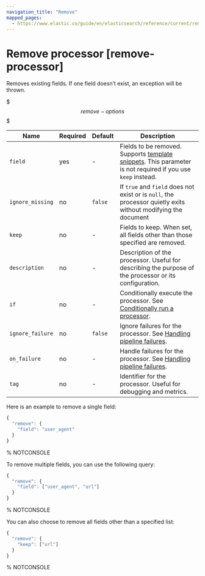 ```yaml
---
navigation_title: "Remove"
mapped_pages:
  - https://www.elastic.co/guide/en/elasticsearch/reference/current/remove-processor.html
---
```


# Remove processor [remove-processor]


Removes existing fields. If one field doesn’t exist, an exception will be thrown.

$$$remove-options$$$

| Name | Required | Default | Description |
| --- | --- | --- | --- |
| `field` | yes | - | Fields to be removed. Supports [template snippets](docs-content://manage-data/ingest/transform-enrich/ingest-pipelines.md#template-snippets). This parameter is not required if you use `keep` instead. |
| `ignore_missing` | no | `false` | If `true` and `field` does not exist or is `null`, the processor quietly exits without modifying the document |
| `keep` | no | - | Fields to keep. When set, all fields other than those specified are removed. |
| `description` | no | - | Description of the processor. Useful for describing the purpose of the processor or its configuration. |
| `if` | no | - | Conditionally execute the processor. See [Conditionally run a processor](docs-content://manage-data/ingest/transform-enrich/ingest-pipelines.md#conditionally-run-processor). |
| `ignore_failure` | no | `false` | Ignore failures for the processor. See [Handling pipeline failures](docs-content://manage-data/ingest/transform-enrich/ingest-pipelines.md#handling-pipeline-failures). |
| `on_failure` | no | - | Handle failures for the processor. See [Handling pipeline failures](docs-content://manage-data/ingest/transform-enrich/ingest-pipelines.md#handling-pipeline-failures). |
| `tag` | no | - | Identifier for the processor. Useful for debugging and metrics. |

Here is an example to remove a single field:

```js
{
  "remove": {
    "field": "user_agent"
  }
}
```
% NOTCONSOLE

To remove multiple fields, you can use the following query:

```js
{
  "remove": {
    "field": ["user_agent", "url"]
  }
}
```
% NOTCONSOLE

You can also choose to remove all fields other than a specified list:

```js
{
  "remove": {
    "keep": ["url"]
  }
}
```
% NOTCONSOLE

